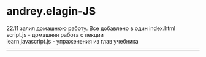 # andrey.elagin-JS
22.11 залил домашнюю работу. Все добавлено в один index.html <br>
script.js - домашняя работа с лекции <br>
learn.javascript.js - упраженения из глав учебника <br>
<hr>

